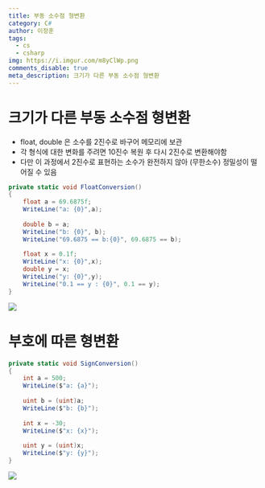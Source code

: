 ```yaml
---
title: 부동 소수점 형변환
category: C#
author: 이정훈
tags:
  - cs
  - csharp
img: https://i.imgur.com/m8yClWp.png
comments_disable: true
meta_description: 크기가 다른 부동 소수점 형변환
---
```

# 크기가 다른 부동 소수점 형변환
- float, double 은 소수를 2진수로 바구어 메모리에 보관
- 각 형식에 대한 변화를 주려면 10진수 복원 후 다시 2진수로 변환해야함
- 다만 이 과정에서 2진수로 표현하는 소수가 완전하지 않아 (무한소수) 정밀성이 떨어질 수 있음
```csharp
private static void FloatConversion()  
{  
	float a = 69.6875f;  
	WriteLine("a: {0}",a);  
	  
	double b = a;  
	WriteLine("b: {0}", b);  
	WriteLine("69.6875 == b:{0}", 69.6875 == b);  
	  
	float x = 0.1f;  
	WriteLine("x: {0}",x);  
	double y = x;  
	WriteLine("y: {0}",y);  
	WriteLine("0.1 == y : {0}", 0.1 == y);  
}
```

![](https://i.imgur.com/SDPdQbQ.jpg)

# 부호에 따른 형변환
```csharp
private static void SignConversion()  
{  
	int a = 500;  
	WriteLine($"a: {a}");  
	  
	uint b = (uint)a;  
	WriteLine($"b: {b}");  
	  
	int x = -30;  
	WriteLine($"x: {x}");  
	  
	uint y = (uint)x;  
	WriteLine($"y: {y}");  
}
```

![](https://i.imgur.com/AqyvnNx.jpg)

